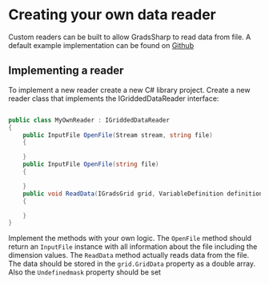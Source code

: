 # Creating your own data reader

Custom readers can be built to allow GradsSharp to read data from file.  A default example implementation can be found on [Github](https://github.com/weatherportal/GradsSharp/tree/master/src/GradsSharp.DataReader.GFS)

## Implementing a reader

To implement a new reader create a new C# library project.  Create a new reader class that implements the IGriddedDataReader interface:

```csharp

public class MyOwnReader : IGriddedDataReader
{
    public InputFile OpenFile(Stream stream, string file)
    {

    }
    public InputFile OpenFile(string file)
    {

    }
    public void ReadData(IGradsGrid grid, VariableDefinition definition)
    {

    }
}

```

Implement the methods with your own logic.   The ```OpenFile``` method should return an ```InputFile``` instance with all information about the file including the dimension values.
The ```ReadData``` method actually reads data from the file.  The data should be stored in the ```grid.GridData``` property as a double array.  Also the ```Undefinedmask``` property should be set